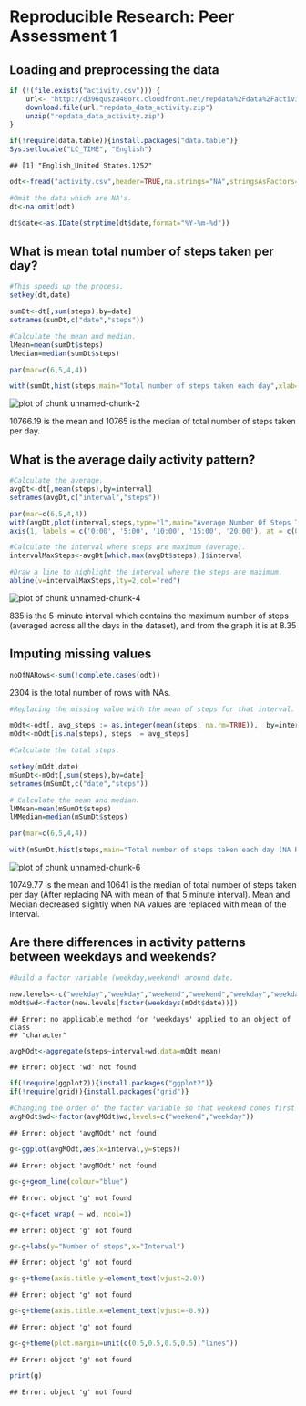 # Reproducible Research: Peer Assessment 1


## Loading and preprocessing the data

```r
if (!(file.exists("activity.csv"))) {
	url<- "http://d396qusza40orc.cloudfront.net/repdata%2Fdata%2Factivity.zip"
	download.file(url,"repdata_data_activity.zip")
	unzip("repdata_data_activity.zip")
}

if(!require(data.table)){install.packages("data.table")}
Sys.setlocale("LC_TIME", "English")
```

```
## [1] "English_United States.1252"
```

```r
odt<-fread("activity.csv",header=TRUE,na.strings="NA",stringsAsFactors=FALSE)

#Omit the data which are NA's.
dt<-na.omit(odt)

dt$date<-as.IDate(strptime(dt$date,format="%Y-%m-%d"))
```

## What is mean total number of steps taken per day?


```r
#This speeds up the process.
setkey(dt,date)

sumDt<-dt[,sum(steps),by=date]
setnames(sumDt,c("date","steps"))

#Calculate the mean and median.
lMean=mean(sumDt$steps)
lMedian=median(sumDt$steps)

par(mar=c(6,5,4,4))

with(sumDt,hist(steps,main="Total number of steps taken each day",xlab="Total no of steps taken each day"))
```

![plot of chunk unnamed-chunk-2](figure/unnamed-chunk-2.png) 



10766.19 is the mean and 10765 is the median of total number of steps taken per day.

## What is the average daily activity pattern?


```r
#Calculate the average.
avgDt<-dt[,mean(steps),by=interval]
setnames(avgDt,c("interval","steps"))

par(mar=c(6,5,4,4))
with(avgDt,plot(interval,steps,type="l",main="Average Number Of Steps Taken", xlab="Time",ylab ="Average Steps",xaxt="n"))
axis(1, labels = c('0:00', '5:00', '10:00', '15:00', '20:00'), at = c(0, 500, 1000, 1500, 2000))

#Calculate the interval where steps are maximum (average).
intervalMaxSteps<-avgDt[which.max(avgDt$steps),]$interval

#Draw a line to highlight the interval where the steps are maximum.
abline(v=intervalMaxSteps,lty=2,col="red")
```

![plot of chunk unnamed-chunk-4](figure/unnamed-chunk-4.png) 

835 is the 5-minute interval which contains the maximum number of steps (averaged across all the days in the dataset), and from the graph it is at 8.35

## Imputing missing values


```r
noOfNARows<-sum(!complete.cases(odt))
```

2304 is the total number of rows with NAs.


```r
#Replacing the missing value with the mean of steps for that interval.

mOdt<-odt[, avg_steps := as.integer(mean(steps, na.rm=TRUE)),  by=interval] ## group by interval
mOdt<-mOdt[is.na(steps), steps := avg_steps] 

#Calculate the total steps.

setkey(mOdt,date)
mSumDt<-mOdt[,sum(steps),by=date]
setnames(mSumDt,c("date","steps"))

# Calculate the mean and median.
lMMean=mean(mSumDt$steps)
lMMedian=median(mSumDt$steps)

par(mar=c(6,5,4,4))

with(mSumDt,hist(steps,main="Total number of steps taken each day (NA Replaced)",xlab="Total no of steps taken each day"))
```

![plot of chunk unnamed-chunk-6](figure/unnamed-chunk-6.png) 

10749.77 is the mean and 10641 is the median of total number of steps taken per day (After replacing NA with mean of that 5 minute interval). Mean and Median decreased slightly when NA values are replaced with mean of the interval.

## Are there differences in activity patterns between weekdays and weekends?


```r
#Build a factor variable (weekday,weekend) around date.

new.levels<-c("weekday","weekday","weekend","weekend","weekday","weekday","weekday")
mOdt$wd<-factor(new.levels[factor(weekdays(mOdt$date))])
```

```
## Error: no applicable method for 'weekdays' applied to an object of class
## "character"
```

```r
avgMOdt<-aggregate(steps~interval+wd,data=mOdt,mean)
```

```
## Error: object 'wd' not found
```

```r
if(!require(ggplot2)){install.packages("ggplot2")}
if(!require(grid)){install.packages("grid")}

#Changing the order of the factor variable so that weekend comes first before weekday (in graph panel).
avgMOdt$wd<-factor(avgMOdt$wd,levels=c("weekend","weekday"))
```

```
## Error: object 'avgMOdt' not found
```

```r
g<-ggplot(avgMOdt,aes(x=interval,y=steps))
```

```
## Error: object 'avgMOdt' not found
```

```r
g<-g+geom_line(colour="blue")
```

```
## Error: object 'g' not found
```

```r
g<-g+facet_wrap( ~ wd, ncol=1)
```

```
## Error: object 'g' not found
```

```r
g<-g+labs(y="Number of steps",x="Interval")
```

```
## Error: object 'g' not found
```

```r
g<-g+theme(axis.title.y=element_text(vjust=2.0))
```

```
## Error: object 'g' not found
```

```r
g<-g+theme(axis.title.x=element_text(vjust=-0.9))
```

```
## Error: object 'g' not found
```

```r
g<-g+theme(plot.margin=unit(c(0.5,0.5,0.5,0.5),"lines"))
```

```
## Error: object 'g' not found
```

```r
print(g)
```

```
## Error: object 'g' not found
```
